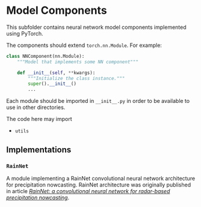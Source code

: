 # Model Components

This subfolder contains neural network model components implemented using PyTorch.

The components should extend `torch.nn.Module`. For example:

```python
class NNComponent(nn.Module):
    """Model that implements some NN component"""

    def __init__(self, **kwargs):
        """Initialize the class instance."""
        super().__init__()
        ...
```

Each module should be imported in `__init__.py` in order to be available to use in other directories.

The code here may import

- `utils`

## Implementations

### `RainNet`

A module implementing a RainNet convolutional neural network architecture for precipitation nowcasting. RainNet architecture was originally published in article [_RainNet: a convolutional neural network for radar-based precipitation nowcasting_](https://publishup.uni-potsdam.de/opus4-ubp/frontdoor/deliver/index/docId/47294/file/pmnr964.pdf).

